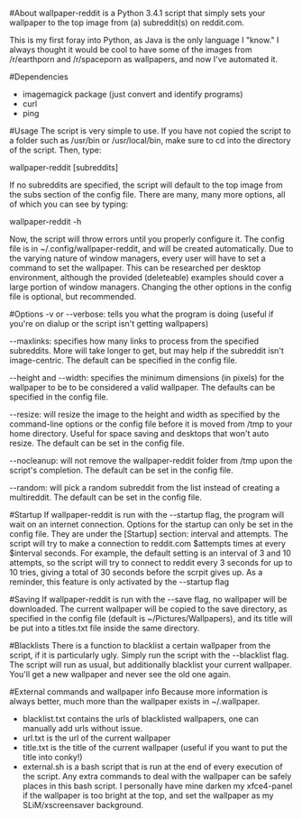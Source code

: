 #About
wallpaper-reddit is a Python 3.4.1 script that simply sets your wallpaper to the top image from (a) subreddit(s) on reddit.com.

This is my first foray into Python, as Java is the only language I "know."  I always thought it would be cool to have some of the images from /r/earthporn and /r/spaceporn as wallpapers, and now I've automated it.

#Dependencies
- imagemagick package (just convert and identify programs)
- curl
- ping

#Usage
The script is very simple to use.  If you have not copied the script to a folder such as /usr/bin or /usr/local/bin, make sure to cd into the directory of the script.  Then, type:

  wallpaper-reddit [subreddits]
  
If no subreddits are specified, the script will default to the top image from the subs section of the config file.  There are many, many more options, all of which you can see by typing:

  wallpaper-reddit -h
  
Now, the script will throw errors until you properly configure it.  The config file is in ~/.config/wallpaper-reddit, and will be created automatically.  Due to the varying nature of window managers, every user will have to set a command to set the wallpaper.  This can be researched per desktop environment, although the provided (deleteable) examples should cover a large portion of window managers.  Changing the other options in the config file is optional, but recommended.

#Options
-v or --verbose:  tells you what the program is doing (useful if you're on dialup or the script isn't getting wallpapers)

--maxlinks:  specifies how many links to process from the specified subreddits.  More will take longer to get, but may help if the subreddit isn't image-centric.  The default can be specified in the config file.

--height and --width:  specifies the minimum dimensions (in pixels) for the wallpaper to be to be considered a valid wallpaper.  The defaults can be specified in the config file.

--resize:  will resize the image to the height and width as specified by the command-line options or the config file before it is moved from /tmp to your home directory.  Useful for space saving and desktops that won't auto resize.  The default can be set in the config file.

--nocleanup:  will not remove the wallpaper-reddit folder from /tmp upon the script's completion.  The default can be set in the config file.

--random: will pick a random subreddit from the list instead of creating a multireddit.  The default can be set in the config file.

#Startup
If wallpaper-reddit is run with the --startup flag, the program will wait on an internet connection.  Options for the startup can only be set in the config file.  They are under the [Startup] section: interval and attempts.  The script will try to make a connection to reddit.com $attempts times at every $interval seconds.  For example, the default setting is an interval of 3 and 10 attempts, so the script will try to connect to reddit every 3 seconds for up to 10 tries, giving a total of 30 seconds before the scrpit gives up.  As a reminder, this feature is only activated by the --startup flag

#Saving
If wallpaper-reddit is run with the --save flag, no wallpaper will be downloaded.  The current wallpaper will be copied to the save directory, as specified in the config file (default is ~/Pictures/Wallpapers), and its title will be put into a titles.txt file inside the same directory.

#Blacklists
There is a function to blacklist a certain wallpaper from the script, if it is particularly ugly.  Simply run the script with the --blacklist flag.  The script will run as usual, but additionally blacklist your current wallpaper.  You'll get a new wallpaper and never see the old one again.

#External commands and wallpaper info
Because more information is always better, much more than the wallpaper exists in ~/.wallpaper.
- blacklist.txt contains the urls of blacklisted wallpapers, one can manually add urls without issue.
- url.txt is the url of the current wallpaper
- title.txt is the title of the current wallpaper (useful if you want to put the title into conky!)
- external.sh is a bash script that is run at the end of every execution of the script.  Any extra commands to deal with the wallpaper can be safely places in this bash script.  I personally have mine darken my xfce4-panel if the wallpaper is too bright at the top, and set the wallpaper as my SLiM/xscreensaver background.
